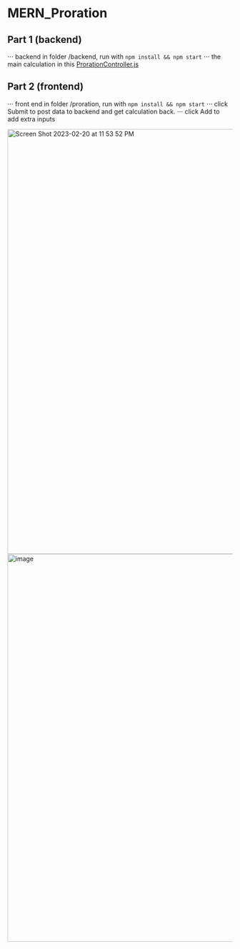 # MERN_Proration


## Part 1 (backend)
⋅⋅⋅ backend in folder /backend, run with `npm install && npm start`
⋅⋅⋅ the main calculation in this [ProrationController.js](https://github.com/L30Yu/MERN_Proration/blob/main/backend/controllers/ProrationController.js)

## Part 2 (frontend)
⋅⋅⋅ front end in folder /proration, run with `npm install && npm start`
⋅⋅⋅ click Submit to post data to backend and get calculation back.
⋅⋅⋅ click Add to add extra inputs


<img width="952" alt="Screen Shot 2023-02-20 at 11 53 52 PM" src="https://user-images.githubusercontent.com/12931325/220274887-ef1cb77d-58e9-4d6f-9f19-2bee4f9bfe27.png">

<img width="869" alt="image" src="https://user-images.githubusercontent.com/12931325/220275419-37b428f8-e1b9-461e-b026-1d20dbc462d5.png">



